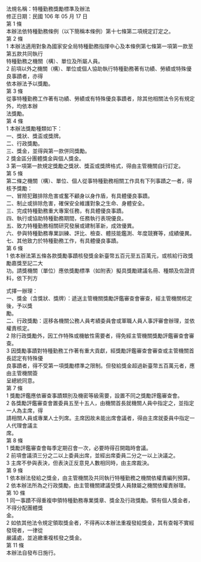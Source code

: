 法規名稱：特種勤務獎勵標準及辦法  
修正日期：民國 106 年 05 月 17 日  
第 1 條  
本辦法依特種勤務條例（以下簡稱本條例）第十七條第二項規定訂定之。  
第 2 條  
1 本辦法適用對象為國家安全局特種勤務指揮中心及本條例第七條第一項第一款至第五款共同執行  
特種勤務之機關（構）、單位及所屬人員。  
2 前項以外之機關（構）、單位或個人協助執行特種勤務著有功績、勞績或特殊優良事蹟者，亦得  
依本辦法予以獎勵。  
第 3 條  
從事特種勤務工作著有功績、勞績或有特殊優良事蹟者，除其他相關法令另有規定外，均依本辦  
法獎勵。  
第 4 條  
1 本辦法獎勵種類如下：  
一、獎狀、獎盃或獎牌。  
二、行政獎勵。  
三、獎金，並得與第一款併同獎勵。  
2 獎金區分團體獎金與個人獎金。  
3 第一項第一款規定獎勵之獎狀、獎盃或獎牌格式，得由主管機關自行訂定。  
第 5 條  
第二條之機關（構）、單位、個人從事特種勤務相關工作具有下列事蹟之一者，得核予獎勵：  
一、冒險犯難排除危害或奮不顧身以身作盾，有具體優良事蹟。  
二、制止或排除危害，確保安全維護對象之生命、身體安全。  
三、完成特種勤務重大專案任務，有具體優良事蹟。  
四、執行或協助特種勤務期間，任務執行表現優良。  
五、致力特種勤務相關研究發展或建制革新，成效優異。  
六、參與特種勤務專業訓練、評比、檢查、體技能鑑測、年度競賽等，成績優異。  
七、其他致力於特種勤務工作，有具體優良事蹟。  
第 6 條  
1 依本辦法第五條各款獎勵事蹟核發獎金新臺幣五百元至五百萬元，或核給行政獎勵嘉獎至記二大  
功。請獎機關（單位）應依獎勵標準（如附表）擬具獎勵建議名冊、種類及佐證資料，依下列方  


式擇一辦理：  
一、獎金（含獎狀、獎牌）：遞送主管機關獎勵評鑑審查會審查，經主管機關核定後，予以獎  
勵。  
二、行政獎勵：逕移各機關公務人員考績委員會或軍職人員人事評審會辦理，並依權責核定。  
2 除行政獎勵外，因工作特殊或機敏性需要者，得免經主管機關獎勵評鑑審查會審查。  
3 因獎勵事蹟對特種勤務工作著有重大貢獻，經獎勵評鑑審查會審查或主管機關首長認定有特殊優  
良事蹟者，得不受第一項獎勵標準之限制。但發給獎金超過新臺幣五百萬元者，應由主管機關簽  
呈總統同意。  
第 7 條  
1 獎勵評鑑應依審查事蹟類別及機密等級需要，設置不同之獎勵評鑑審查會。  
2 各獎勵評鑑審查會置委員五至十五人，由機關首長就機關人員中指定之，並指定一人為主席，得  
請相關人員或專業人士列席。主席因故未能出席會議者，得由主席就委員中指定一人代理會議主  
席。  
第 8 條  
1 獎勵評鑑審查會每季定期召會一次，必要時得召開臨時會議。  
2 前項會議須三分之二以上委員出席，並經出席委員二分之一以上決議之。  
3 主席不參與表決，但表決正反意見人數相同時，由主席裁決。  
第 9 條  
1 依本辦法發給之獎金，由主管機關及共同執行特種勤務之機關依權責編列預算。  
2 依本辦法所為之行政獎勵，由主管機關建議受獎人員隸屬之機關依權責辦理。  
第 10 條  
1 同一事蹟不得重複申領特種勤務專業獎章、獎金及行政獎勵。領有個人獎金者，不得分配團體獎  
金。  
2 如依其他法令規定領取獎金者，不得再以本辦法重複發給獎金，其有查報不實經發現者，一律從  
嚴議處，並追繳重複核發之獎金。  
第 11 條  
本辦法自發布日施行。  


